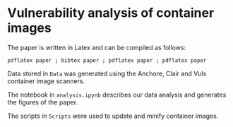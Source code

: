# Vulnerability analysis of container images

The paper is written in Latex and can be compiled as follows:
```
pdflatex paper ; bibtex paper ; pdflatex paper ; pdflatex paper
```

Data stored in `Data` was generated using the Anchore, Clair and Vuls 
container image scanners. 

The notebook in `analysis.ipynb` describes our data analysis and 
generates the figures of the paper.

The scripts in `Scripts` were used to update and minify container images.
